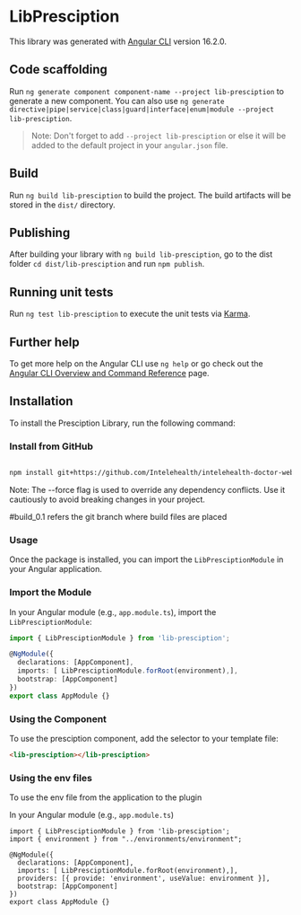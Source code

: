 # LibPresciption

This library was generated with [Angular CLI](https://github.com/angular/angular-cli) version 16.2.0.

## Code scaffolding

Run `ng generate component component-name --project lib-presciption` to generate a new component. You can also use `ng generate directive|pipe|service|class|guard|interface|enum|module --project lib-presciption`.
> Note: Don't forget to add `--project lib-presciption` or else it will be added to the default project in your `angular.json` file. 

## Build

Run `ng build lib-presciption` to build the project. The build artifacts will be stored in the `dist/` directory.

## Publishing

After building your library with `ng build lib-presciption`, go to the dist folder `cd dist/lib-presciption` and run `npm publish`.

## Running unit tests

Run `ng test lib-presciption` to execute the unit tests via [Karma](https://karma-runner.github.io).

## Further help

To get more help on the Angular CLI use `ng help` or go check out the [Angular CLI Overview and Command Reference](https://angular.io/cli) page.

## Installation

To install the Presciption Library, run the following command:

### Install from GitHub

```bash

npm install git+https://github.com/Intelehealth/intelehealth-doctor-webapp-download-prescription#build_0.1

```

Note: The --force flag is used to override any dependency conflicts. Use it cautiously to avoid breaking changes in your project.

#build_0.1 refers the git branch where build files are placed

### Usage
Once the package is installed, you can import the `LibPresciptionModule` in your Angular application.

### Import the Module
In your Angular module (e.g., `app.module.ts`), import the `LibPresciptionModule`:


```typescript
import { LibPresciptionModule } from 'lib-presciption';

@NgModule({
  declarations: [AppComponent],
  imports: [ LibPresciptionModule.forRoot(environment),],
  bootstrap: [AppComponent]
})
export class AppModule {}
```

### Using the Component
To use the presciption component, add the <lib-presciption> selector to your template file:

```html
<lib-presciption></lib-presciption>
```

### Using the env files
To use the env file from the application to the plugin 

In your Angular module (e.g., `app.module.ts`)

```
import { LibPresciptionModule } from 'lib-presciption';
import { environment } from "../environments/environment";

@NgModule({
  declarations: [AppComponent],
  imports: [ LibPresciptionModule.forRoot(environment),],
  providers: [{ provide: 'environment', useValue: environment }],
  bootstrap: [AppComponent]
})
export class AppModule {}

```

